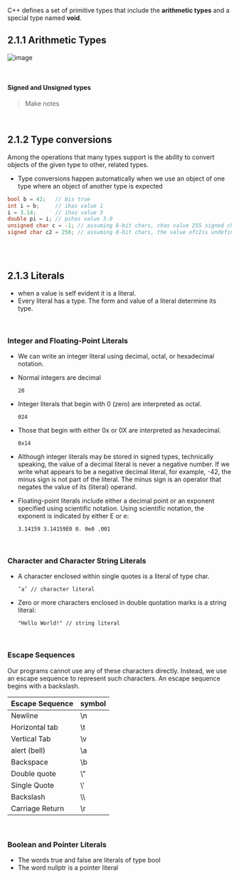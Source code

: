 
C++ defines a set of primitive types that include the __arithmetic types__ and a special type named __void__.

## 2.1.1 Arithmetic Types

![image](./_assets/1.png)

<br/>

#### Signed and Unsigned types

> Make notes

<br/>

## 2.1.2 Type conversions

Among the operations that many types support is the ability to convert objects of the given type to other, related types.
- Type conversions happen automatically when we use an object of one type where an object of another type is expected

```cpp
bool b = 42;   // bis true
int i = b;     // ihas value 1
i = 3.14;      // ihas value 3
double pi = i; // pihas value 3.0
unsigned char c = -1; // assuming 8-bit chars, chas value 255 signed char c2 = 256; 
signed char c2 = 256; // assuming 8-bit chars, the value ofc2is undefined
```

<br/>
<br/>

## 2.1.3 Literals

- when a value is self evident it is a literal.
- Every literal has a type. The form and value of a literal determine its type.

<br/>

### Integer and Floating-Point Literals

- We can write an integer literal using decimal, octal, or hexadecimal notation.
- Normal integers are decimal
	```
	20
	```
- Integer literals that begin with 0 (zero) are interpreted as octal.
	```
	024
	```
- Those that begin with either 0x or 0X are interpreted as hexadecimal. 
	```
	0x14
	```


- Although integer literals may be stored in signed types, technically speaking, the value of a decimal literal is never a negative number. If we write what appears to be a negative decimal literal, for example, -42, the minus sign is not part of the literal. The minus sign is an operator that negates the value of its (literal) operand.

- Floating-point literals include either a decimal point or an exponent specified using scientific notation. Using scientific notation, the exponent is indicated by either E or e:
	```
	3.14159 3.14159E0 0. 0e0 .001
	```

<br/>

### Character and Character String Literals

- A character enclosed within single quotes is a literal of type char.
	```
	’a’ // character literal
	```
- Zero or more characters enclosed in double quotation marks is a string literal:
	```
	"Hello World!" // string literal
	```

<br/>

### Escape Sequences

Our programs cannot use any of these characters directly. Instead, we use an escape sequence to represent such characters. An escape sequence begins with a backslash.


| Escape Sequence     | symbol |
| ----------- | ----------- |
| Newline   | \n       |
| Horizontal tab   | \t        |
| Vertical Tab | \v |
| alert (bell) | \a |
| Backspace | \b |
|Double quote | \\" |
| Single Quote | \\' |
| Backslash | \\\ |
| Carriage Return | \r |


<br/>

### Boolean and Pointer Literals

- The words true and false are literals of type bool
- The word nullptr is a pointer literal

<br/>
<br/>
<br/>
